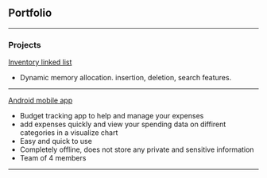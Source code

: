 ## Portfolio

---

### Projects 

[Inventory linked list](https://github.com/jasond299/Inventory_LinkedList)
- Dynamic memory allocation. insertion, deletion, search features.

---

[Android mobile app](https://github.com/thedavidang/CSC4151)
- Budget tracking app to help and manage your expenses
- add expenses quickly and view your spending data on diffirent categories in a visualize chart 
- Easy and quick to use
- Completely offline, does not store any private and sensitive information
- Team of 4 members


---






